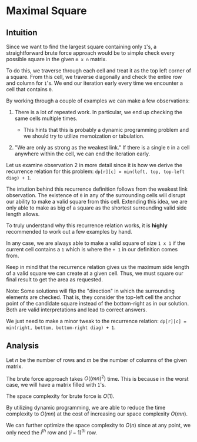 # Maximal Square

## Intuition
Since we want to find the largest square containing only `1`'s, a straightforward
brute force approach would be to simple check every possible square in the given
`m x n` matrix.

To do this, we traverse through each cell and treat it as the top left corner of
a square. From this cell, we traverse diagonally and check the entire row and 
column for `1`'s. We end our iteration early every time we encounter a cell that
contains `0`.

By working through a couple of examples we can make a few observations:

1. There is a lot of repeated work. In particular, we end up checking the same
cells multiple times.
    - This hints that this is probably a dynamic programming problem and we should
    try to utilize memoization or tabulation.

2. "We are only as strong as the weakest link." If there is a single `0` in a cell
anywhere within the cell, we can end the iteration early.

Let us examine observation $2$ in more detail since it is how we derive the recurrence
relation for this problem: 
`dp[r][c] = min(left, top, top-left diag) + 1`. 

The intution behind this recurrence definition follows from the weakest link observation.
The existence of `0` in any of the surrounding cells will disrupt our ability to
make a valid square from this cell. Extending this idea, we are only able to make
as big of a square as the shortest surrounding valid side length allows.

To truly understand why this recurrence relation works, it is **highly** recommended
to work out a few examples by hand.

In any case, we are always able to make a valid square of size `1 x 1` if the current 
cell contains a `1` which is where the `+ 1` in our definition comes from.

Keep in mind that the recurrence relation gives us the maximum side length of a
valid square we can create at a given cell. Thus, we must square our final result
to get the area as requested.

Note:
Some solutions will flip the "direction" in which the surrounding elements are 
checked. That is, they consider the top-left cell the anchor point of the candidate
square instead of the bottom-right as in our solution. Both are valid interpretations
and lead to correct answers. 

We just need to make a minor tweak to the recurrence relation: 
`dp[r][c] = min(right, bottom, bottom-right diag) + 1`.

## Analysis
Let $n$ be the number of rows and $m$ be the number of columns of the given matrix.

The brute force approach takes $O((mn)^2)$ time. This is because in the worst case, 
we will have a matrix filled with `1`'s. 

The space complexity for brute force is $O(1)$.

By utilizing dynamic programming, we are able to reduce the time complexity to 
$O(mn)$ at the cost of increasing our space complexity $O(mn)$.

We can further optimize the space complexity to $O(n)$ since at any point, we 
only need the $i^{th}$ row and $(i - 1)^{th}$ row.
